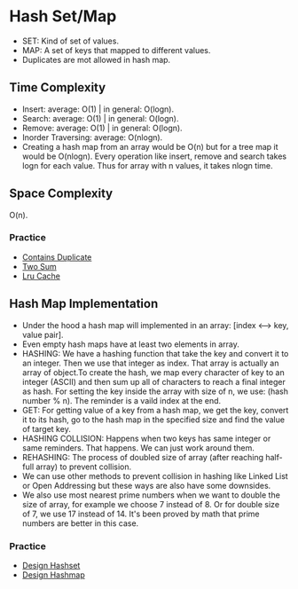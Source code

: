 # Hash Set/Map
- SET: Kind of set of values.
- MAP: A set of keys that mapped to different values.
- Duplicates are mot allowed in hash map.

## Time Complexity
- Insert: average: O(1) | in general: O(logn).
- Search: average: O(1) | in general: O(logn).
- Remove: average: O(1) | in general: O(logn).
- Inorder Traversing: average: O(nlogn).
- Creating a hash map from an array would be O(n) but for a tree map it would be O(nlogn). Every operation like insert, remove and search takes logn for each value. Thus for array with n values, it takes nlogn time.

## Space Complexity
O(n).

### Practice
- [Contains Duplicate](https://leetcode.com/problems/contains-duplicate/)
- [Two Sum](https://leetcode.com/problems/two-sum/)
- [Lru Cache](https://leetcode.com/problems/lru-cache/)

## Hash Map Implementation
- Under the hood a hash map will implemented in an array: [index <--> key, value pair].
- Even empty hash maps have at least two elements in array.
- HASHING: We have a hashing function that take the key and convert it to an integer. Then we use that integer as index. That array is actually an array of object.To create the hash, we map every character of key to an integer (ASCII) and then sum up all of characters to reach a final integer as hash. For setting the key inside the array with size of n, we use: (hash number % n). The reminder is a vaild index at the end.
- GET: For getting value of a key from a hash map, we get the key, convert it to its hash, go to the hash map in the specified size and find the value of target key.
- HASHING COLLISION: Happens when two keys has same integer or same reminders. That happens. We can just work around them.
- REHASHING: The process of doubled size of array (after reaching half-full array) to prevent collision.
- We can use other methods to prevent collision in hashing like Linked List or Open Addressing but these ways are also have some downsides.
- We also use most nearest prime numbers when we want to double the size of array, for example we choose 7 instead of 8. Or for double size of 7, we use 17 instead of 14. It's been proved by math that prime numbers are better in this case.

### Practice
- [Design Hashset](https://leetcode.com/problems/design-hashset/)
- [Design Hashmap](https://leetcode.com/problems/design-hashmap/)